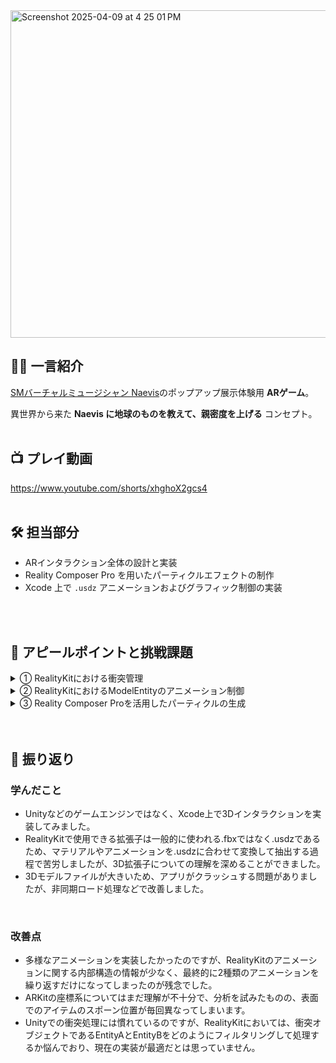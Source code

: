 
<img width="524" alt="Screenshot 2025-04-09 at 4 25 01 PM" src="https://github.com/user-attachments/assets/1b539e90-f16a-4890-8f66-70be46d57e75" />

## 🧑‍🎤 一言紹介

[SMバーチャルミュージシャン Naevis](https://naevisofficial.com/)のポップアップ展示体験用 **ARゲーム**。

異世界から来た **Naevis に地球のものを教えて、親密度を上げる** コンセプト。
<br>
<br>

## 📺 プレイ動画
https://www.youtube.com/shorts/xhghoX2gcs4
<br>
<br>


## 🛠 担当部分

- ARインタラクション全体の設計と実装  
- Reality Composer Pro を用いたパーティクルエフェクトの制作  
- Xcode 上で `.usdz` アニメーションおよびグラフィック制御の実装  
<br>
<br>

## 🦦 アピールポイントと挑戦課題

<details>
<summary>① RealityKitにおける衝突管理</summary>

![세로_1](https://github.com/user-attachments/assets/a3d5be06-4bb8-4fd8-8df9-3e0eda6d3e58)


### 🔧 実装概要

キャラクターとアイテムが衝突した際に、アイテムが消える処理をRealityKitで実装しました。

### 🔧 UnityとRealityKitの違い

- `Unity`: 各GameObjectのComponentで処理
- `RealityKit`: 全体のCollisionEventで処理

Unityでは、ゲームオブジェクトにコンポーネントとしてスクリプトをアタッチする形式のため、**衝突した主体のオブジェクトと衝突されたオブジェクトを明確に区別**することができます。

しかし、RealityKitでは衝突イベント`Collision Event`自体を検知し、特定のルールで`entityA`と`entityB`が割り当てられる仕組みになっています。それで、キャラクターとアイテムが衝突した際に、ランダムでキャラクターが消えてしまいました。

そこで、Entityを生成する際**、**名前を付けておき、衝突時にその名前を基準に削除することで、この問題を解決しました。



### 💻 ソースコード

```swift
//MARK: - Entityを生成する関数
func loadEntity(modelName: String) {
    guard let decoAnchor = decoAnchor else { return }

    let entity = try! ModelEntity.loadModel(named: "\(modelName)")

    // 衝突判定に必要① CollisionShapeの生成
    entity.generateCollisionShapes(recursive: true)

    // 衝突判定に必要② CollisionComponentの設定 - mode: trigger 
    entity.collision = CollisionComponent(
        shapes: [.generateBox(size: [0.2, 0.2, 0.2])],
        mode: .trigger,
        filter: .sensor
    )

    // 衝突判定に必要③ PhysicsBodyComponentの追加  - mode: dynamic
    entity.physicsBody = PhysicsBodyComponent(massProperties: .default, mode: .dynamic)

    // 衝突時に識別できるように名前を設定
    entity.name = "deco"

    view?.installGestures(for: entity)
    decoAnchor.addChild(entity)
}
```
```swift
// MARK: - 衝突処理
private func handleCollision(event: CollisionEvents.Began) {
    guard let entityA = event.entityA as? ModelEntity,
          let entityB = event.entityB as? ModelEntity else { return }

    // キャラクターモデルのColliderが複数重なっており、衝突が重複発生
    // hash識別子で一度だけ処理されるように制御
    let pairIdentifier = entityA.hashValue ^ entityB.hashValue
    guard !processedEntities.contains(ObjectIdentifier(pairIdentifier as AnyObject)) else { return }
    processedEntities.insert(ObjectIdentifier(pairIdentifier as AnyObject))

    // "deco"だけを消すように条件分岐
    if (entityA.name == "naevis" && entityB.name == "deco") {
        entityB.removeFromParent()
        loadFXEntity()
    } else if (entityA.name == "deco" && entityB.name == "naevis") {
        entityA.removeFromParent()
        loadFXEntity()
    }

    // 一定時間後に識別子をクリアして再衝突可能に
    DispatchQueue.main.asyncAfter(deadline: .now() + 1.0) { [weak self] in
        self?.processedEntities.remove(ObjectIdentifier(pairIdentifier as AnyObject))
    }
}
```
</details>

<details>
<summary>② RealityKitにおけるModelEntityのアニメーション制御</summary>
![01_ISSAC_1 (2)](https://github.com/user-attachments/assets/c5b7f744-e5d9-495f-8378-b8add99f1a7d)



### 🔧 実装概要
Reality Composer Proには、UnityのAnimatorのように、アニメーション状態を一元管理する機能がなかったため、コードベースで実装しました。

また、Blender側で複数のアニメーションを配列として格納し、それをRealityKit側で切り替える方法が存在する可能性がありますが、現時点ではその具体的な実装方法がわかりませんでした。


### 💻 ソースコード
```swift
// .usdzファイルに埋め込まれたアニメーション再生
if let naevis = naevis, let animation = naevis.availableAnimations.first {
     naevis.playAnimation(animation.repeat(count: 1), transitionDuration: 0.5, startsPaused: false)
}
```
</details>
<details>
<summary>③ Reality Composer Proを活用したパーティクルの生成</summary>

![01_ISSAC (1)](https://github.com/user-attachments/assets/f3ee5d02-0e5f-45d2-85b5-862eca0e159a)



### 🔧 実装概要
RealityComposerProで作成したパーティクルを.usdz形式でエクスポートし、コードで読み込んで使用しました。

### 💻 ソースコード
```swift
// RealityComposerProで作成したパーティクルを.usdzとしてエクスポート、ModelEntityとして生成する方法
let FX = try! ModelEntity.load(named: "heartFX")
```
</details>

<br>
<br>

## 🔎 振り返り

### 学んだこと
- Unityなどのゲームエンジンではなく、Xcode上で3Dインタラクションを実装してみました。
- RealityKitで使用できる拡張子は一般的に使われる.fbxではなく.usdzであるため、マテリアルやアニメーションを.usdzに合わせて変換して抽出する過程で苦労しましたが、3D拡張子についての理解を深めることができました。
- 3Dモデルファイルが大きいため、アプリがクラッシュする問題がありましたが、非同期ロード処理などで改善しました。
<br>

### 改善点
- 多様なアニメーションを実装したかったのですが、RealityKitのアニメーションに関する内部構造の情報が少なく、最終的に2種類のアニメーションを繰り返すだけになってしまったのが残念でした。
- ARKitの座標系についてはまだ理解が不十分で、分析を試みたものの、表面でのアイテムのスポーン位置が毎回異なってしまいます。
- Unityでの衝突処理には慣れているのですが、RealityKitにおいては、衝突オブジェクトであるEntityAとEntityBをどのようにフィルタリングして処理するか悩んでおり、現在の実装が最適だとは思っていません。

